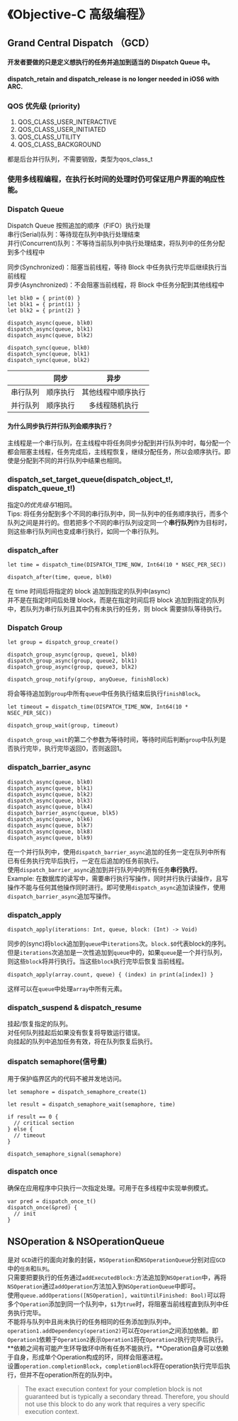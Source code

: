 # 《Objective-C 高级编程》
## Grand Central Dispatch （GCD）
#### 开发者要做的只是定义想执行的任务并追加到适当的 Dispatch Queue 中。
#### dispatch_retain and dispatch_release is no longer needed in iOS6 with ARC.
### QOS 优先级 (priority)
1. QOS_CLASS_USER_INTERACTIVE
2. QOS_CLASS_USER_INITIATED
3. QOS_CLASS_UTILITY
4. QOS_CLASS_BACKGROUND

都是后台并行队列，不需要销毁，类型为qos_class_t

### 使用多线程编程，在执行长时间的处理时仍可保证用户界面的响应性能。

### Dispatch Queue
Dispatch Queue 按照追加的顺序（FIFO）执行处理  
串行(Serial)队列：等待现在队列中执行处理结束  
并行(Concurrent)队列：不等待当前队列中执行处理结束，将队列中的任务分配到多个线程中  
  
同步(Synchronized)：阻塞当前线程，等待 Block 中任务执行完毕后继续执行当前线程  
异步(Asynchronized)：不会阻塞当前线程，将 Block 中任务分配到其他线程中  
  
    let blk0 = { print(0) }
    let blk1 = { print(1) }
    let blk2 = { print(2) }
    
    dispatch_async(queue, blk0)
    dispatch_async(queue, blk1)
    dispatch_async(queue, blk2)
    
    dispatch_sync(queue, blk0)
    dispatch_sync(queue, blk1)
    dispatch_sync(queue, blk2)
    
|               | 同步           | 异步  |
|:-------------: |:-------------:| :-----:|
| 串行队列       | 顺序执行        | 其他线程中顺序执行 |
| 并行队列       | 顺序执行       |   多线程随机执行 |

#### 为什么同步执行并行队列会顺序执行？
主线程是一个串行队列，在主线程中将任务同步分配到并行队列中时，每分配一个都会阻塞主线程，任务完成后，主线程恢复，继续分配任务，所以会顺序执行。即使是分配到不同的并行队列中结果也相同。  

### dispatch_set_target_queue(dispatch_object_t!, dispatch_queue_t!)
指定$0的优先级与$1相同。  
Tips: 将任务分配到多个不同的串行队列中，同一队列中的任务顺序执行，而多个队列之间是并行的。但若把多个不同的串行队列设定同一个**串行队列**作为目标时，则这些串行队列间也变成串行执行，如同一个串行队列。  

### dispatch_after

    let time = dispatch_time(DISPATCH_TIME_NOW, Int64(10 * NSEC_PER_SEC))
    
    dispatch_after(time, queue, blk0)
    
在 time 时间后将指定的 block 追加到指定的队列中(async)  
并不是在指定时间后处理 block，而是在指定时间后将 block 追加到指定的队列中，若队列为串行队列且其中仍有未执行的任务，则 block 需要排队等待执行。  


### Dispatch Group
    let group = dispatch_group_create()
    
    dispatch_group_async(group, queue1, blk0)
    dispatch_group_async(group, queue2, blk1)
    dispatch_group_async(group, queue3, blk2)
    
    dispatch_group_notify(group, anyQueue, finishBlock)
    
将会等待追加到`group`中所有`queue`中任务执行结束后执行`finishBlock`。  
    
    let timeout = dispatch_time(DISPATCH_TIME_NOW, Int64(10 * NSEC_PER_SEC))
    
    dispatch_group_wait(group, timeout)
    
`dispatch_group_wait`的第二个参数为等待时间，等待时间后判断`group`中队列是否执行完毕，执行完毕返回0，否则返回1。

### dispatch_barrier_async
    dispatch_async(queue, blk0)
    dispatch_async(queue, blk1)
    dispatch_async(queue, blk2)
    dispatch_async(queue, blk3)
    dispatch_async(queue, blk4)
    dispatch_barrier_async(queue, blk5)
    dispatch_async(queue, blk6)
    dispatch_async(queue, blk7)
    dispatch_async(queue, blk8)
    dispatch_async(queue, blk9)
    
在一个并行队列中，使用`dispatch_barrier_async`追加的任务一定在队列中所有已有任务执行完毕后执行，一定在后追加的任务前执行。  
使用`dispatch_barrier_async`追加到并行队列中的所有任务**串行执行**。  
Example: 在数据库的读写中，需要串行执行写操作，同时并行执行读操作，且写操作不能与任何其他操作同时进行。即可使用`dispatch_async`追加读操作，使用`dispatch_barrier_async`追加写操作。 

### dispatch_apply
    dispatch_apply(iterations: Int, queue, block: (Int) -> Void)
    
同步的(sync)将`block`追加到`queue`中`iterations`次。`block.$0`代表block的序列。  
 但是`iterations`次追加是一次性追加到`queue`中的，如果`queue`是一个并行队列，则这些`block`将并行执行。当这些`block`执行完毕后恢复当前线程。

    dispatch_apply(array.count, queue) { (index) in print(a[index]) }
    
这样可以在`queue`中处理`array`中所有元素。

### dispatch_suspend & dispatch_resume
挂起/恢复指定的队列。  
对任何队列挂起后如果没有恢复将导致运行错误。  
向挂起的队列中追加任务有效，将在队列恢复后执行。

### dispatch semaphore(信号量)
用于保护临界区内的代码不被并发地访问。  

    let semaphore = dispatch_semaphore_create(1)
    
    let result = dispatch_semaphore_wait(semaphore, time)
    
    if result == 0 {
      // critical section
    } else {
      // timeout
    }
    
    dispatch_semaphore_signal(semaphore)
    
### dispatch once

确保在应用程序中只执行一次指定处理。可用于在多线程中实现单例模式。

    var pred = dispatch_once_t()
    dispatch_once(&pred) {
      // init
    }
    
    
    
## NSOperation & NSOperationQueue
是对 `GCD`进行的面向对象的封装，`NSOperation`和`NSOperationQueue`分别对应`GCD`中的`任务`和`队列`。  
只需要把要执行的任务通过`addExecutedBlock:`方法追加到`NSOperation`中，再将`NSOperation`通过`addOperation`方法加入到`NSOperationQueue`中即可。  
使用`queue.addOperations([NSOperation], waitUntilFinished: Bool)`可以将多个`Operation`添加到同一个队列中，`$1`为`true`时，将阻塞当前线程直到队列中任务执行完毕。  
不能将与队列中且尚未执行的任务相同的任务添加到队列中。  
`operation1.addDependency(operation2)`可以在`Operation`之间添加依赖。即`Operation1`依赖于`Operation2`表示`Operation1`将在`Operation2`执行完毕后执行。**依赖之间有可能产生环导致环中所有任务不能执行。**Operation自身可以依赖于自身，形成单个Operation构成的环，同样会阻塞进程。  
设置`operation.completionBlock`，`completionBlock`将在operation执行完毕后执行，但并不在operation所在的队列中。
> The exact execution context for your completion block is not guaranteed but is typically a secondary thread. Therefore, you should not use this block to do any work that requires a very specific execution context.

